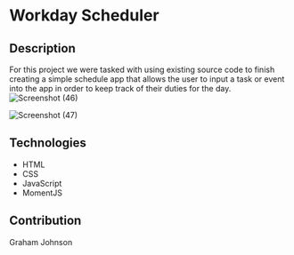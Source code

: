 # Workday Scheduler

## Description
For this project we were tasked with using existing source code to finish creating a simple schedule
app that allows the user to input a task or event into the app in order to keep track of their duties for the day.
![Screenshot (46)](https://user-images.githubusercontent.com/107967591/200413460-bd7af553-2045-4263-9177-4072c3f267cd.png)


![Screenshot (47)](https://user-images.githubusercontent.com/107967591/200413536-5b603fa6-a3fd-4620-8921-6d338da0965e.png)


## Technologies
* HTML
* CSS
* JavaScript
* MomentJS

## Contribution
Graham Johnson
